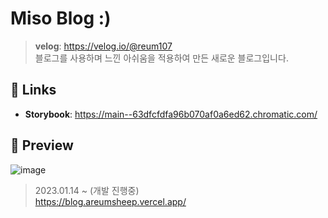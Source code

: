 # Miso Blog :)

> **velog**: https://velog.io/@reum107  
> 블로그를 사용하며 느낀 아쉬움을 적용하여 만든 새로운 블로그입니다.

## 🔗 Links

- **Storybook**: https://main--63dfcfdfa96b070af0a6ed62.chromatic.com/

## 👀 Preview

![image](https://user-images.githubusercontent.com/48716298/216834195-8bd9e2d0-d95f-409d-b9f3-b29adc753c50.png)

> 2023.01.14 ~ (개발 진행중)  
> https://blog.areumsheep.vercel.app/
